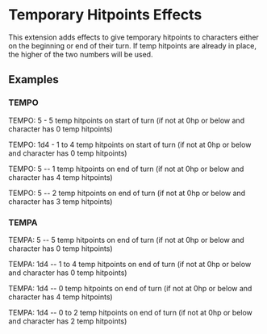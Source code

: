 # Temporary Hitpoints Effects

This extension adds effects to give temporary hitpoints to characters either on the beginning or end of their turn.
If temp hitpoints are already in place, the higher of the two numbers will be used.

## Examples
### TEMPO
TEMPO: 5 - 5 temp hitpoints on start of turn (if not at 0hp or below and character has 0 temp hitpoints)

TEMPO: 1d4 - 1 to 4 temp hitpoints on start of turn (if not at 0hp or below and character has 0 temp hitpoints)

TEMPO: 5 -- 1 temp hitpoints on end of turn (if not at 0hp or below and character has 4 temp hitpoints)

TEMPO: 5 -- 2 temp hitpoints on end of turn (if not at 0hp or below and character has 3 temp hitpoints)

### TEMPA
TEMPA: 5 -- 5 temp hitpoints on end of turn (if not at 0hp or below and character has 0 temp hitpoints)

TEMPA: 1d4 -- 1 to 4 temp hitpoints on end of turn (if not at 0hp or below and character has 0 temp hitpoints)

TEMPA: 1d4 -- 0 temp hitpoints on end of turn (if not at 0hp or below and character has 4 temp hitpoints)

TEMPA: 1d4 -- 0 to 2 temp hitpoints on end of turn (if not at 0hp or below and character has 2 temp hitpoints) 
